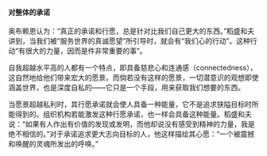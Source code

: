 #### 对整体的承诺

奥布赖恩认为：“真正的承诺和行愿，总是针对比我们自己更大的东西。”稻盛和夫讲到，当我们被“服务世界的真诚愿望”所引导时，就会有“我们心的行动”。这种行动“有很大的力量，因而是件非常重要的事”。

自我超越水平高的人都有一个特点，即具备慈悲心和连通感（connectedness），这自然地给他们带来宏大的愿景。而倘若没有这样的愿景，一切潜意识的观想即使涵盖世界，也是深度自私的——它只是一个手段，用来获取我们想要的东西。

当愿景超越私利时，其行愿承诺就会使人具备一种能量，它不是追求狭隘目标时所能得到的。组织机构若能激发这种行愿承诺，也一样会具备这种能量。稻盛和夫说：“如果有人作出有价值的发现或发明，而他却说没有感受到精神的力量，我是绝不相信的。”对于承诺追求更大志向目标的人，他这样描绘其心愿：“一个被震撼和唤醒的灵魂所发出的呼唤。”